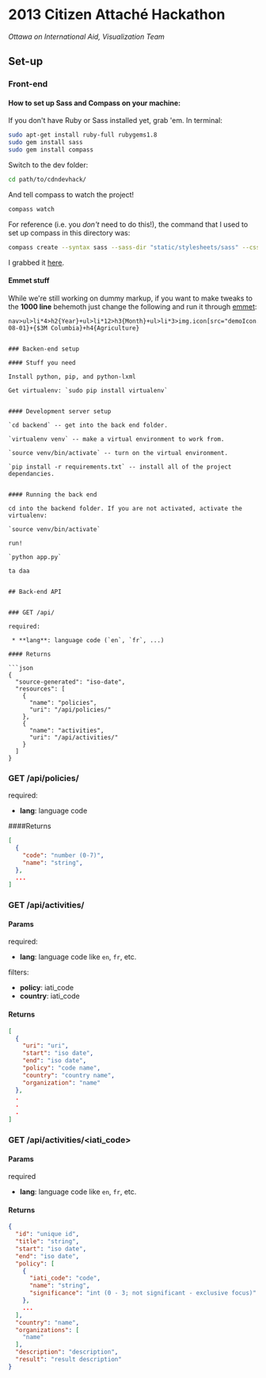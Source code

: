 # 2013 Citizen Attaché Hackathon
*Ottawa on International Aid, Visualization Team*

## Set-up
### Front-end

#### How to set up Sass and Compass on your machine:

If you don't have Ruby or Sass installed yet, grab 'em. In terminal:
```bash
sudo apt-get install ruby-full rubygems1.8
sudo gem install sass
sudo gem install compass
```
Switch to the dev folder:
```bash
cd path/to/cdndevhack/
```
And tell compass to watch the project!
```bash
compass watch
```
For reference (i.e. you *don't* need to do this!), the command that I used to set up compass in this directory was:
```bash
compass create --syntax sass --sass-dir "static/stylesheets/sass" --css-dir "static/stylesheets/css" --javascripts-dir "static/js" --images-dir "static/img"
```
I grabbed it [here](http://compass-style.org/install/).

#### Emmet stuff
While we're still working on dummy markup, if you want to make tweaks to the **1000 line** behemoth just change the following and run it through [emmet](http://docs.emmet.io/):
```emmet
nav>ul>li*4>h2{Year}+ul>li*12>h3{Month}+ul>li*3>img.icon[src="demoIcon.png"]+time{2013-08-01}+{$3M Columbia}+h4{Agriculture}


### Backen-end setup

#### Stuff you need

Install python, pip, and python-lxml

Get virtualenv: `sudo pip install virtualenv`


#### Development server setup

`cd backend` -- get into the back end folder.

`virtualenv venv` -- make a virtual environment to work from.

`source venv/bin/activate` -- turn on the virtual environment.

`pip install -r requirements.txt` -- install all of the project dependancies.


#### Running the back end

cd into the backend folder. If you are not activated, activate the virtualenv:

`source venv/bin/activate`

run!

`python app.py`

ta daa


## Back-end API


### GET /api/

required:

 * **lang**: language code (`en`, `fr`, ...)

#### Returns

```json
{
  "source-generated": "iso-date",
  "resources": [
    {
      "name": "policies",
      "uri": "/api/policies/"
    },
    {
      "name": "activities",
      "uri": "/api/activities/"
    }
  ]
}
```

### GET /api/policies/

required:

 * **lang**: language code

####Returns

```json
[
  {
    "code": "number (0-7)",
    "name": "string",
  },
  ...
]
```


### GET /api/activities/

#### Params

required:

 * **lang**: language code like `en`, `fr`, etc.

filters:

 * **policy**: iati_code
 * **country**: iati_code

#### Returns

```json
[
  {
    "uri": "uri",
    "start": "iso date",
    "end": "iso date",
    "policy": "code name",
    "country": "country name",
    "organization": "name"
  },
  .
  .
  .
]

```

### GET /api/activities/&lt;iati_code&gt;

#### Params

required

 * **lang**: language code like `en`, `fr`, etc.

#### Returns

```json
{
  "id": "unique id",
  "title": "string",
  "start": "iso date",
  "end": "iso date",
  "policy": [
    {
      "iati_code": "code",
      "name": "string",
      "significance": "int (0 - 3; not significant - exclusive focus)"
    },
    ...
  ],
  "country": "name",
  "organizations": [
    "name"
  ],
  "description": "description",
  "result": "result description"
}
```

